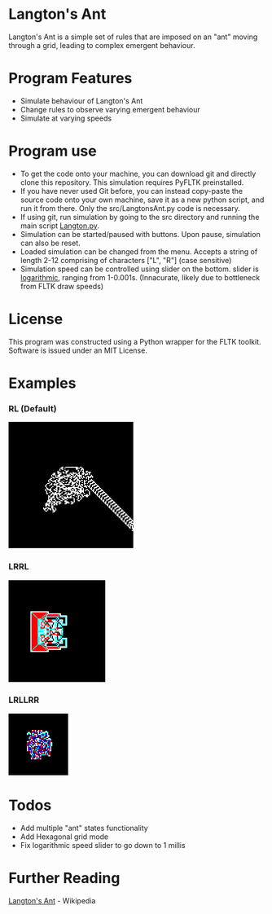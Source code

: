 # Langton's Ant

Langton's Ant is a simple set of rules that are imposed on an "ant" moving through a grid, leading to complex emergent behaviour.

# Program Features

  - Simulate behaviour of Langton's Ant
  - Change rules to observe varying emergent behaviour
  - Simulate at varying speeds

# Program use
- To get the code onto your machine, you can download git and directly clone this repository. This simulation requires PyFLTK preinstalled.
- If you have never used Git before, you can instead copy-paste the source code onto your own machine, save it as a new python script, and run it from there. Only the src/LangtonsAnt.py code is necessary.
- If using git, run simulation by going to the src directory and running the main script [Langton.py].
- Simulation can be started/paused with buttons. Upon pause, simulation can also be reset.
- Loaded simulation can be changed from the menu. Accepts a string of length 2-12 comprising of characters ["L", "R"] (case sensitive)
- Simulation speed can be controlled using slider on the bottom. slider is [logarithmic], ranging from 1-0.001s. (Innacurate, likely due to bottleneck from FLTK draw speeds)
# License
This program was constructed using a Python wrapper for the FLTK toolkit.
Software is issued under an MIT License.

# Examples
### RL (Default)
![Image1](./examples/example1.png)

### LRRL
![Image2](./examples/example2.png)

### LRLLRR
![Image3](./examples/example3.png)
# Todos
 - Add multiple "ant" states functionality
 - Add Hexagonal grid mode
 - Fix logarithmic speed slider to go down to 1 millis
# Further Reading
[Langton's Ant] - Wikipedia

   [Langton's Ant]: <https://en.wikipedia.org/wiki/Langton%27s_ant>
   [Logarithmic]: <https://en.wikipedia.org/wiki/Logarithmic_scale>
   [Langton.py]: <https://github.com/SubwayMan/langtons-ant/blob/master/src/Langton.py>

